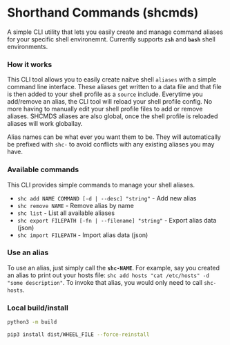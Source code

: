 # Shorthand Commands (shcmds)
A simple CLI utility that lets you easily create and manage command aliases for your specific shell environemnt. Currently supports **`zsh`** and **`bash`** shell environments.

### How it works
This CLI tool allows you to easily create naitve shell `aliases` with a simple command line interface. These aliases get written to a data file and that file is then added to your shell profile as a `source` include.
Everytime you add/remove an alias, the CLI tool will reload your shell profile config. No more having to manually edit your shell profile files to add or remove aliases. SHCMDS aliases are also global, once the shell profile is reloaded aliases will work globallay. 

Alias names can be what ever you want them to be. They will automatically be prefixed with `shc-` to avoid conflicts with any existing aliases you may have.

### Available commands
This CLI provides simple commands to manage your shell aliases.
- `shc add NAME COMMAND [-d | --desc] "string"` - Add new alias
- `shc remove NAME` - Remove alias by name
- `shc list` - List all available aliases
- `shc export FILEPATH [-fn | --filename] "string"` - Export alias data (json)
- `shc import FILEPATH` - Import alias data (json)

### Use an alias
To use an alias, just simply call the **`shc-NAME`**. For example, say you created an alias to print out your hosts file: `shc add hosts "cat /etc/hosts" -d "some description"`. To invoke that alias, you would only need to call `shc-hosts`.

### Local build/install
```bash
python3 -m build
```

```bash
pip3 install dist/WHEEL_FILE --force-reinstall
```